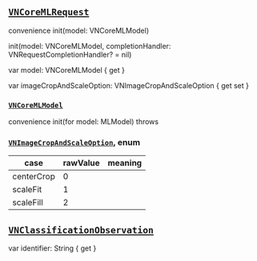 



## [`VNCoreMLRequest`](https://developer.apple.com/documentation/vision/vncoremlrequest)

convenience init(model: VNCoreMLModel)

init(model: VNCoreMLModel,
completionHandler: VNRequestCompletionHandler? = nil)

var model: VNCoreMLModel { get }

var imageCropAndScaleOption: VNImageCropAndScaleOption { get set }


### [`VNCoreMLModel`](https://developer.apple.com/documentation/vision/vncoremlmodel)

convenience init(for model: MLModel) throws

### [`VNImageCropAndScaleOption`](https://developer.apple.com/documentation/vision/vnimagecropandscaleoption), enum

case | rawValue | meaning
--|--|--
centerCrop | 0 |
scaleFit | 1
scaleFill | 2


## [`VNClassificationObservation`](https://developer.apple.com/documentation/vision/vnclassificationobservation)

var identifier: String { get }
